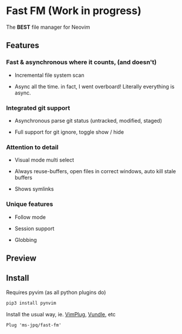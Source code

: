 # Fast FM (Work in progress)

The **BEST** file manager for Neovim

## Features

### Fast & asynchronous where it counts, (and doesn't)

- Incremental file system scan

- Async all the time. in fact, I went overboard! Literally everything is async.

### Integrated git support

- Asynchronous parse git status (untracked, modified, staged)

- Full support for git ignore, toggle show / hide

### Attention to detail

- Visual mode multi select

- Always reuse-buffers, open files in correct windows, auto kill stale buffers

- Shows symlinks

### Unique features

- Follow mode

- Session support

- Globbing

## Preview

## Install

Requires pyvim (as all python plugins do)

```sh
pip3 install pynvim
```

Install the usual way, ie. [VimPlug](https://github.com/junegunn/vim-plug), [Vundle](https://github.com/VundleVim/Vundle.vim), etc

```VimL
Plug 'ms-jpq/fast-fm'
```
